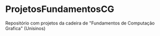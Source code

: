# ProjetosFundamentosCG
Repositório com projetos da cadeira de "Fundamentos de Computação Grafica" (Unisinos)

